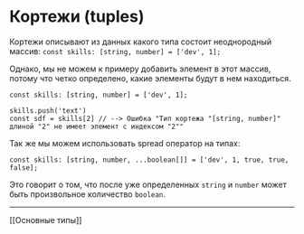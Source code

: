 # Кортежи (tuples)
Кортежи описывают из данных какого типа состоит неоднородный массив:
`const skills: [string, number] = ['dev', 1];`

Однако, мы не можем к примеру добавить элемент в этот массив, потому что четко определено, какие элементы будут в нем находиться.

```
const skills: [string, number] = ['dev', 1];

skills.push('text')
const sdf = skills[2] // --> Ошибка "Тип кортежа "[string, number]" длиной "2" не имеет элемент с индексом "2""
```

Так же мы можем использовать spread оператор на типах:
```
const skills: [string, number, ...boolean[]] = ['dev', 1, true, true, false];
```

Это говорит о том, что после уже определенных `string` и `number` может быть произвольное количество `boolean`.

---
[[Основные типы]]